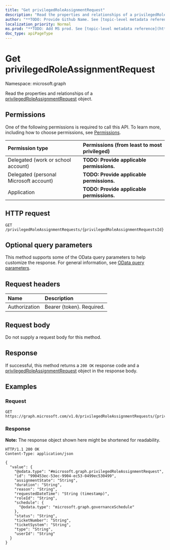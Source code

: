 ```yaml
---
title: "Get privilegedRoleAssignmentRequest"
description: "Read the properties and relationships of a privilegedRoleAssignmentRequest object."
author: "**TODO: Provide Github Name. See [topic-level metadata reference](https://msgo.azurewebsites.net/add/document/guidelines/metadata.html#topic-level-metadata)**"
localization_priority: Normal
ms.prod: "**TODO: Add MS prod. See [topic-level metadata reference](https://msgo.azurewebsites.net/add/document/guidelines/metadata.html#topic-level-metadata)**"
doc_type: apiPageType
---
```


# Get privilegedRoleAssignmentRequest
Namespace: microsoft.graph



Read the properties and relationships of a [privilegedRoleAssignmentRequest](../resources/privilegedroleassignmentrequest.md) object.

## Permissions
One of the following permissions is required to call this API. To learn more, including how to choose permissions, see [Permissions](/graph/permissions-reference).

|Permission type|Permissions (from least to most privileged)|
|:---|:---|
|Delegated (work or school account)|**TODO: Provide applicable permissions.**|
|Delegated (personal Microsoft account)|**TODO: Provide applicable permissions.**|
|Application|**TODO: Provide applicable permissions.**|

## HTTP request

<!-- {
  "blockType": "ignored"
}
-->
``` http
GET /privilegedRoleAssignmentRequests/{privilegedRoleAssignmentRequestsId}
```

## Optional query parameters
This method supports some of the OData query parameters to help customize the response. For general information, see [OData query parameters](/graph/query-parameters).

## Request headers
|Name|Description|
|:---|:---|
|Authorization|Bearer {token}. Required.|

## Request body
Do not supply a request body for this method.

## Response

If successful, this method returns a `200 OK` response code and a [privilegedRoleAssignmentRequest](../resources/privilegedroleassignmentrequest.md) object in the response body.

## Examples

### Request
<!-- {
  "blockType": "request",
  "name": "get_privilegedroleassignmentrequest"
}
-->
``` http
GET https://graph.microsoft.com/v1.0/privilegedRoleAssignmentRequests/{privilegedRoleAssignmentRequestsId}
```


### Response
**Note:** The response object shown here might be shortened for readability.
<!-- {
  "blockType": "response",
  "truncated": true,
  "@odata.type": "microsoft.graph.privilegedRoleAssignmentRequest"
}
-->
``` http
HTTP/1.1 200 OK
Content-Type: application/json

{
  "value": {
    "@odata.type": "#microsoft.graph.privilegedRoleAssignmentRequest",
    "id": "990453ec-53ec-9904-ec53-0499ec530499",
    "assignmentState": "String",
    "duration": "String",
    "reason": "String",
    "requestedDateTime": "String (timestamp)",
    "roleId": "String",
    "schedule": {
      "@odata.type": "microsoft.graph.governanceSchedule"
    },
    "status": "String",
    "ticketNumber": "String",
    "ticketSystem": "String",
    "type": "String",
    "userId": "String"
  }
}
```


